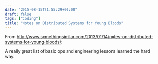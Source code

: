 ```yaml
---
date: "2015-08-15T21:55:29+00:00"
draft: false
tags: ["coding"]
title: "Notes on Distributed Systems for Young Bloods"
---
```

From http://www.somethingsimilar.com/2013/01/14/notes-on-distributed-systems-for-young-bloods/:

A really great list of basic ops and engineering lessons learned the hard way.
